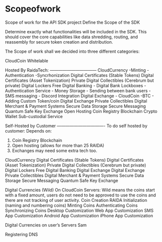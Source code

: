# Scopeofwork
Scope of work for the API SDK project
Define the Scope of the SDK

Determine exactly what functionalities will be included in the SDK. This should cover the core capabilities like data shredding, routing, and reassembly for secure token creation and distribution.


The Scope of work shall we decided into three different categories:

CloudCoin Whitelable

Hosted By RaidaTech:
———————————
CloudCurrency
	-Minting
	-Authentication
	-Syncrhonization
Digital Certificates (Stable Tokens)
Digital Certificates (Asset Tokenization)
Private Digital Collectibles (Cerebrum but private)
Digital Lockers Free
Digital Banking
	- Digital Bank Lockboxes
	- Authentication Service
	- Money Storage
	- Sending between bank users
	- SMS messaging
	- Discord Integration
Digital Exchange
	- CloudCoin
	 -BTC
	- Adding Custom Token/coin
Digital Exchange Private Collectibles 
Digital Merchant & Payment Systems
Secure Data Storage
Secure Messaging
Quantum Safe Key Exchange
Open Hosting
Coin Registry Blockchain
Crypto Wallet Sub-custodial Service


Self-Hosted by Customer
———————————-
To do self hosted by customer:
Depends on: 
1. Coin Registry Blockchain 
2. Open hosting (allows for more than 25 RAIDA)
3. Exchanges may need some extra tech too. 

CloudCurrency
Digital Certificates (Stable Tokens)
Digital Certificates (Asset Tokenization)
Private Digital Collectibles  (Cerebrum but private)
Digital Lockers Free
Digital Banking
Digital Exchange
Digital Exchange Private Collectibles 
Digital Merchant & Payment Systems
Secure Data Storage
Secure Messaging
Quantum Safe Key Exchange



Digital Currencies (Wild) On CloudCoin Servers:
Wild means the coins start with a fixed amount, users do not need to be approved to use the coins and there are not tracking of user activity. 
Coin Creation
RAIDA Initialization (naming and numbering coins)
Minting Coins 
Authenticating Coins
Synchronizing Coins
Desktop Customization
Web App Customization
SMS App Customization
Android App Customization
iPhone App Customization

Digital Currencies on user’s Servers
Sam 

Registering DNS 



